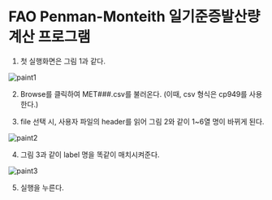 # **FAO Penman-Monteith** 일기준증발산량 계산 프로그램

1. 첫 실행화면은 그림 1과 같다.

![paint1](https://user-images.githubusercontent.com/46416816/104413217-4af3dc00-55b1-11eb-8844-c754a13bdfea.PNG)

2.  Browse를 클릭하여 MET###.csv를 불러온다. (이때, csv 형식은 cp949를 사용한다.)

3. file 선택 시, 사용자 파일의  header를 읽어 그림 2와 같이 1~6열 명이 바뀌게 된다.

![paint2](https://user-images.githubusercontent.com/46416816/104413219-4cbd9f80-55b1-11eb-9413-8a6f930643cd.PNG)

4. 그림 3과 같이 label 명을 똑같이 매치시켜준다.

![paint3](https://user-images.githubusercontent.com/46416816/104413220-4deecc80-55b1-11eb-8e05-440dbb0430c8.PNG)

5. 실행을 누른다.

